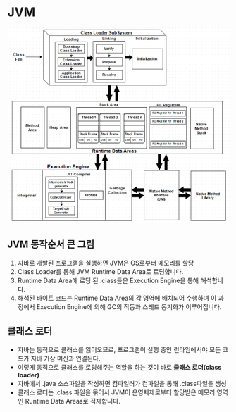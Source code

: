 # JVM

![JVM 구조](img/JVM-Architecture.png)

## JVM 동작순서 큰 그림

1. 자바로 개발된 프로그램을 실행하면 JVM은 OS로부터 메모리를 할당
2. Class Loader를 통해 JVM Runtime Data Area로 로딩합니다.
3. Runtime Data Area에 로딩 된 .class들은 Execution Engine을 통해 해석합니다.
4. 해석된 바이트 코드는 Runtime Data Area의 각 영역에 배치되어 수행하며 이 과정에서 Execution Engine에 의해 GC의 작동과 스레드 동기화가 이루어집니다.

## 클래스 로더

- 자바는 동적으로 클래스를 읽어오므로, 프로그램이 실행 중인 런타임에서야 모든 코드가 자바 가상 머신과 연결된다.
- 이렇게 동적으로 클래스를 로딩해주는 역할을 하는 것이 바로 **클래스 로더(class loader)**
- 자바에서 .java 소스파일을 작성하면 컴파일러가 컴파일을 통해 .class파일을 생성
- 클래스 로더는 .class 파일을 묶어서 JVM이 운영체제로부터 할당받은 메모리 영역인 Runtime Data Areas로 적재합니다.
